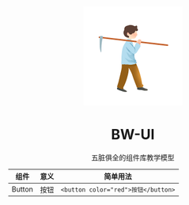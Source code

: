 <p align="center">
<img src="https://github.com/guowenqiangde/2003avercel/blob/main/assets/chutou.jpg" style="width:200px;" />
</p>

<h1 align="center">BW-UI</h1>

<p align="center">
五脏俱全的组件库教学模型
</p>

|组件|意义|简单用法|
|----|----|----|
|Button|按钮|``<button color="red">按钮</button>``|